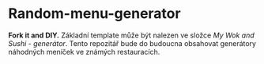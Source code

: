 # Random-menu-generator
**Fork it and DIY.**
Základní template může být nalezen ve složce *My Wok and Sushi - generátor*. Tento repozitář bude do budoucna obsahovat generátory náhodných meníček ve známých restauracích.
